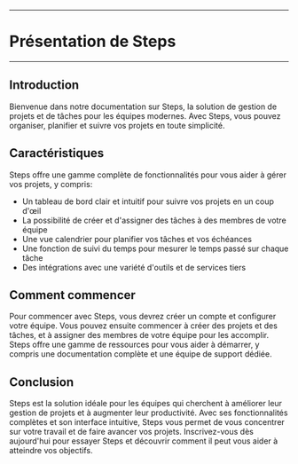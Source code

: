  

---

# Présentation de Steps

---

## Introduction

Bienvenue dans notre documentation sur Steps, la solution de gestion de projets et de tâches pour les équipes modernes. Avec Steps, vous pouvez organiser, planifier et suivre vos projets en toute simplicité.

## Caractéristiques

Steps offre une gamme complète de fonctionnalités pour vous aider à gérer vos projets, y compris:

- Un tableau de bord clair et intuitif pour suivre vos projets en un coup d'œil
- La possibilité de créer et d'assigner des tâches à des membres de votre équipe
- Une vue calendrier pour planifier vos tâches et vos échéances
- Une fonction de suivi du temps pour mesurer le temps passé sur chaque tâche
- Des intégrations avec une variété d'outils et de services tiers

## Comment commencer

Pour commencer avec Steps, vous devrez créer un compte et configurer votre équipe. Vous pouvez ensuite commencer à créer des projets et des tâches, et à assigner des membres de votre équipe pour les accomplir. Steps offre une gamme de ressources pour vous aider à démarrer, y compris une documentation complète et une équipe de support dédiée.

## Conclusion

Steps est la solution idéale pour les équipes qui cherchent à améliorer leur gestion de projets et à augmenter leur productivité. Avec ses fonctionnalités complètes et son interface intuitive, Steps vous permet de vous concentrer sur votre travail et de faire avancer vos projets. Inscrivez-vous dès aujourd'hui pour essayer Steps et découvrir comment il peut vous aider à atteindre vos objectifs.